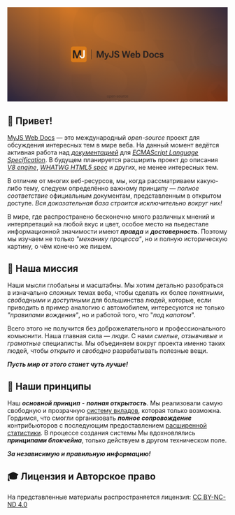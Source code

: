 <div>
    <img src='./assets/mainBg.png' alt='main background'>
</div>

## 🎉 Привет!

[MyJS Web Docs](https://github.com/mjdocs/myJS) — это международный _open-source_ проект для обсуждения интересных тем в мире веба.
На данный момент ведётся активная работа над [_документацией_](https://github.com/mjdocs/myJS)
для [_ECMAScript Language Specification_](https://tc39.es/ecma262/multipage/).
В будущем планируется расширить проект до описания [_V8 engine_](https://github.com/v8/v8),
[_WHATWG HTML5 spec_](https://html.spec.whatwg.org/multipage/) и других, не менее интересных тем.

В отличие от многих веб-ресурсов, мы, когда рассматриваем какую-либо тему, следуем определённо важному
принципу — _полное соответствие_ официальным документам, представленным в открытом доступе. _Вся доказательная база
строится исключительно вокруг них!_

В мире, где распространено бесконечно много различных мнений и интерпретаций на любой вкус и цвет, особое место на
пьедестале информационной значимости имеют **_правда_** и **_достоверность_**. Поэтому мы изучаем не только
_"механику процесса"_, но и полную историческую картину, о чём конечно же пишем.

## 🚀 Наша миссия

Наши мысли глобальны и масштабны. Мы хотим детально разобраться в изначально _сложных_ темах веба, чтобы сделать их более _понятными_,
_свободными_ и _доступными_ для большинства людей, которые, если приводить в пример аналогию с автомобилем, интересуются не только
_"правилами вождения"_, но и работой того, что "_под капотом_". 

Всего этого не получится без доброжелательного и профессионального комьюнити. Наша главная сила — _люди_. С нами _смелые_, _отзывчивые_
и _грамотные_ специалисты. Мы объединяем вокруг проекта именно таких людей, чтобы _открыто_ и _свободно_ разрабатывать полезные вещи.

**_Пусть мир от этого станет чуть лучше!_**

## 🗽 Наши принципы

Наш **_основной принцип_** - **_полная открытость_**. Мы реализовали самую свободную и прозрачную
[систему вкладов](https://github.com/mjdocs/myJS/blob/main/CONTRIBUTING.md), которая только возможна. Гордимся, что смогли организовать
**_полное сопровождение_** контрибьюторов с последующим предоставлением [расширенной статистики](https://github.com/orgs/mjdocs/projects/1).
В процессе создания системы Мы вдохновлялись **_принципами блокчейна_**, только действуем в другом техническом поле.

**_За независимую и правильную информацию!_**

## 🎓 Лицензия и Авторское право

На представленные материалы распространяется лицензия:
[CC BY-NC-ND 4.0](https://creativecommons.org/licenses/by-nc-nd/4.0/)
